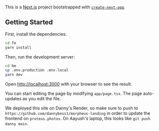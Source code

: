 This is a [Next.js](https://nextjs.org/) project bootstrapped with [`create-next-app`](https://github.com/vercel/next.js/tree/canary/packages/create-next-app).

## Getting Started

First, install the dependencies:

```bash
cd fe
yarn install
```

Then, run the development server:

```bash
cd be
cp .env.production .env.local
yarn dev
```

Open [http://localhost:3000](http://localhost:3000) with your browser to see the result.

You can start editing the page by modifying `app/page.tsx`. The page auto-updates as you edit the file.

We deployed this site on Danny's Render, so make sure to push to `https://github.com/dannybess1/morpheus-landing` in order to update the frontend on `proteus.photos`. On Aayush's laptop, this looks like `git push danny main`.